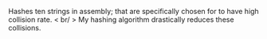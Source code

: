 Hashes ten strings in assembly; that are specifically chosen for to have high collision rate. < br/ > My hashing algorithm drastically reduces these collisions.
